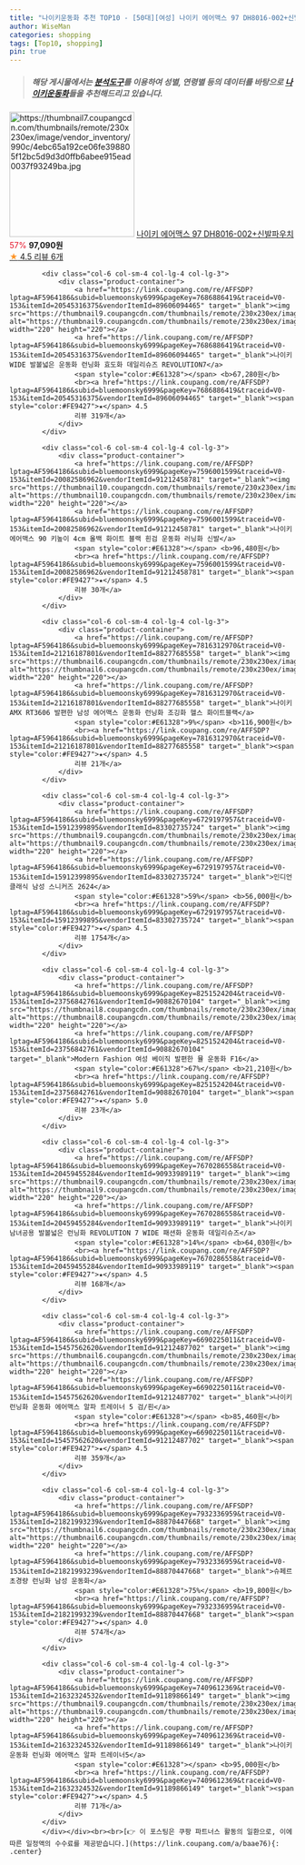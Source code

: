 ```yaml
---
title: "나이키운동화 추천 TOP10 - [50대][여성] 나이키 에어맥스 97 DH8016-002+신발파우치"
author: WiseMan
categories: shopping
tags: [Top10, shopping]
pin: true
---
```


> ##### 해당 게시물에서는 [**분석도구**](https://itemscout.io/)를 이용하여 **성별**, **연령별** 등의 데이터를 바탕으로 [**나이키운동화**](https://link.coupang.com/a/baae76)들을 추천해드리고 있습니다.
<div class="container"><div class="row">
            <div class="col-6 col-sm-4 col-lg-4 col-lg-3">
                <div class="product-container">
                    <a href="https://link.coupang.com/re/AFFSDP?lptag=AF5964186&subid=bluemoonsky6999&pageKey=8298003402&traceid=V0-153&itemId=23935206759&vendorItemId=90957163427" target="_blank"><img src="https://thumbnail7.coupangcdn.com/thumbnails/remote/230x230ex/image/vendor_inventory/990c/4ebc65a192ce06fe398805f12bc5d9d3d0ffb6abee915ead0037f93249ba.jpg" alt="https://thumbnail7.coupangcdn.com/thumbnails/remote/230x230ex/image/vendor_inventory/990c/4ebc65a192ce06fe398805f12bc5d9d3d0ffb6abee915ead0037f93249ba.jpg" width="220" height="220"></a>
                    <a href="https://link.coupang.com/re/AFFSDP?lptag=AF5964186&subid=bluemoonsky6999&pageKey=8298003402&traceid=V0-153&itemId=23935206759&vendorItemId=90957163427" target="_blank">나이키 에어맥스 97 DH8016-002+신발파우치</a>
                    <span style="color:#E61328">57%</span> <b>97,090원</b>
                    <br><a href="https://link.coupang.com/re/AFFSDP?lptag=AF5964186&subid=bluemoonsky6999&pageKey=8298003402&traceid=V0-153&itemId=23935206759&vendorItemId=90957163427" target="_blank"><span style="color:#FE9427">★</span> 4.5
                    리뷰 6개</a>
                </div>
            </div>
            
            <div class="col-6 col-sm-4 col-lg-4 col-lg-3">
                <div class="product-container">
                    <a href="https://link.coupang.com/re/AFFSDP?lptag=AF5964186&subid=bluemoonsky6999&pageKey=7686886419&traceid=V0-153&itemId=20545316375&vendorItemId=89606094465" target="_blank"><img src="https://thumbnail9.coupangcdn.com/thumbnails/remote/230x230ex/image/vendor_inventory/cf00/2386fca4c8f92648d2a05e4cef64aef46891318644a30eececf63f9d5379.jpg" alt="https://thumbnail9.coupangcdn.com/thumbnails/remote/230x230ex/image/vendor_inventory/cf00/2386fca4c8f92648d2a05e4cef64aef46891318644a30eececf63f9d5379.jpg" width="220" height="220"></a>
                    <a href="https://link.coupang.com/re/AFFSDP?lptag=AF5964186&subid=bluemoonsky6999&pageKey=7686886419&traceid=V0-153&itemId=20545316375&vendorItemId=89606094465" target="_blank">나이키 WIDE 발볼넓은 운동화 런닝화 효도화 데일리슈즈 REVOLUTION7</a>
                    <span style="color:#E61328"></span> <b>67,280원</b>
                    <br><a href="https://link.coupang.com/re/AFFSDP?lptag=AF5964186&subid=bluemoonsky6999&pageKey=7686886419&traceid=V0-153&itemId=20545316375&vendorItemId=89606094465" target="_blank"><span style="color:#FE9427">★</span> 4.5
                    리뷰 319개</a>
                </div>
            </div>
            
            <div class="col-6 col-sm-4 col-lg-4 col-lg-3">
                <div class="product-container">
                    <a href="https://link.coupang.com/re/AFFSDP?lptag=AF5964186&subid=bluemoonsky6999&pageKey=7596001599&traceid=V0-153&itemId=20082586962&vendorItemId=91212458781" target="_blank"><img src="https://thumbnail10.coupangcdn.com/thumbnails/remote/230x230ex/image/vendor_inventory/4a95/e2ccf12e9b40b5645a73641d2c572b79364b1b08c94149a20984a4fc5183.jpg" alt="https://thumbnail10.coupangcdn.com/thumbnails/remote/230x230ex/image/vendor_inventory/4a95/e2ccf12e9b40b5645a73641d2c572b79364b1b08c94149a20984a4fc5183.jpg" width="220" height="220"></a>
                    <a href="https://link.coupang.com/re/AFFSDP?lptag=AF5964186&subid=bluemoonsky6999&pageKey=7596001599&traceid=V0-153&itemId=20082586962&vendorItemId=91212458781" target="_blank">나이키 에어맥스 90 키높이 4cm 올백 화이트 블랙 흰검 운동화 러닝화 신발</a>
                    <span style="color:#E61328"></span> <b>96,480원</b>
                    <br><a href="https://link.coupang.com/re/AFFSDP?lptag=AF5964186&subid=bluemoonsky6999&pageKey=7596001599&traceid=V0-153&itemId=20082586962&vendorItemId=91212458781" target="_blank"><span style="color:#FE9427">★</span> 4.5
                    리뷰 30개</a>
                </div>
            </div>
            
            <div class="col-6 col-sm-4 col-lg-4 col-lg-3">
                <div class="product-container">
                    <a href="https://link.coupang.com/re/AFFSDP?lptag=AF5964186&subid=bluemoonsky6999&pageKey=7816312970&traceid=V0-153&itemId=21216187801&vendorItemId=88277685558" target="_blank"><img src="https://thumbnail6.coupangcdn.com/thumbnails/remote/230x230ex/image/vendor_inventory/d9d2/99235281905412731b539dec8957d720337690d23fddbc8a855bbd96642b.png" alt="https://thumbnail6.coupangcdn.com/thumbnails/remote/230x230ex/image/vendor_inventory/d9d2/99235281905412731b539dec8957d720337690d23fddbc8a855bbd96642b.png" width="220" height="220"></a>
                    <a href="https://link.coupang.com/re/AFFSDP?lptag=AF5964186&subid=bluemoonsky6999&pageKey=7816312970&traceid=V0-153&itemId=21216187801&vendorItemId=88277685558" target="_blank">나이키 AMX RT3606 발편한 남성 에어맥스 운동화 런닝화 조깅화 헬스 화이트블랙</a>
                    <span style="color:#E61328">9%</span> <b>116,900원</b>
                    <br><a href="https://link.coupang.com/re/AFFSDP?lptag=AF5964186&subid=bluemoonsky6999&pageKey=7816312970&traceid=V0-153&itemId=21216187801&vendorItemId=88277685558" target="_blank"><span style="color:#FE9427">★</span> 4.5
                    리뷰 21개</a>
                </div>
            </div>
            
            <div class="col-6 col-sm-4 col-lg-4 col-lg-3">
                <div class="product-container">
                    <a href="https://link.coupang.com/re/AFFSDP?lptag=AF5964186&subid=bluemoonsky6999&pageKey=6729197957&traceid=V0-153&itemId=15912399895&vendorItemId=83302735724" target="_blank"><img src="https://thumbnail9.coupangcdn.com/thumbnails/remote/230x230ex/image/vendor_inventory/ed37/13130ea63f48d1c14bc72dfe3e4952cade035403b0a15d450e480e492100.jpg" alt="https://thumbnail9.coupangcdn.com/thumbnails/remote/230x230ex/image/vendor_inventory/ed37/13130ea63f48d1c14bc72dfe3e4952cade035403b0a15d450e480e492100.jpg" width="220" height="220"></a>
                    <a href="https://link.coupang.com/re/AFFSDP?lptag=AF5964186&subid=bluemoonsky6999&pageKey=6729197957&traceid=V0-153&itemId=15912399895&vendorItemId=83302735724" target="_blank">인디언 클래식 남성 스니커즈 2624</a>
                    <span style="color:#E61328">59%</span> <b>56,000원</b>
                    <br><a href="https://link.coupang.com/re/AFFSDP?lptag=AF5964186&subid=bluemoonsky6999&pageKey=6729197957&traceid=V0-153&itemId=15912399895&vendorItemId=83302735724" target="_blank"><span style="color:#FE9427">★</span> 4.5
                    리뷰 1754개</a>
                </div>
            </div>
            
            <div class="col-6 col-sm-4 col-lg-4 col-lg-3">
                <div class="product-container">
                    <a href="https://link.coupang.com/re/AFFSDP?lptag=AF5964186&subid=bluemoonsky6999&pageKey=8251524204&traceid=V0-153&itemId=23756842761&vendorItemId=90882670104" target="_blank"><img src="https://thumbnail8.coupangcdn.com/thumbnails/remote/230x230ex/image/vendor_inventory/407c/313e8c64915f3ea44badaca3d7d142ea8d452f9f202df8905ab1bffd23b8.jpeg" alt="https://thumbnail8.coupangcdn.com/thumbnails/remote/230x230ex/image/vendor_inventory/407c/313e8c64915f3ea44badaca3d7d142ea8d452f9f202df8905ab1bffd23b8.jpeg" width="220" height="220"></a>
                    <a href="https://link.coupang.com/re/AFFSDP?lptag=AF5964186&subid=bluemoonsky6999&pageKey=8251524204&traceid=V0-153&itemId=23756842761&vendorItemId=90882670104" target="_blank">Modern Fashion 여성 베이직 발편한 뮬 운동화 F16</a>
                    <span style="color:#E61328">67%</span> <b>21,210원</b>
                    <br><a href="https://link.coupang.com/re/AFFSDP?lptag=AF5964186&subid=bluemoonsky6999&pageKey=8251524204&traceid=V0-153&itemId=23756842761&vendorItemId=90882670104" target="_blank"><span style="color:#FE9427">★</span> 5.0
                    리뷰 23개</a>
                </div>
            </div>
            
            <div class="col-6 col-sm-4 col-lg-4 col-lg-3">
                <div class="product-container">
                    <a href="https://link.coupang.com/re/AFFSDP?lptag=AF5964186&subid=bluemoonsky6999&pageKey=7670286558&traceid=V0-153&itemId=20459455284&vendorItemId=90933989119" target="_blank"><img src="https://thumbnail9.coupangcdn.com/thumbnails/remote/230x230ex/image/vendor_inventory/9b2d/41594c5b84e8465ef852d98eccf8a4e0fe6682fbee0adaac65b4b9bdaa9a.jpg" alt="https://thumbnail9.coupangcdn.com/thumbnails/remote/230x230ex/image/vendor_inventory/9b2d/41594c5b84e8465ef852d98eccf8a4e0fe6682fbee0adaac65b4b9bdaa9a.jpg" width="220" height="220"></a>
                    <a href="https://link.coupang.com/re/AFFSDP?lptag=AF5964186&subid=bluemoonsky6999&pageKey=7670286558&traceid=V0-153&itemId=20459455284&vendorItemId=90933989119" target="_blank">나이키 남녀공용 발볼넓은 런닝화 REVOLUTION 7 WIDE 패션화 운동화 데일리슈즈</a>
                    <span style="color:#E61328">14%</span> <b>64,030원</b>
                    <br><a href="https://link.coupang.com/re/AFFSDP?lptag=AF5964186&subid=bluemoonsky6999&pageKey=7670286558&traceid=V0-153&itemId=20459455284&vendorItemId=90933989119" target="_blank"><span style="color:#FE9427">★</span> 4.5
                    리뷰 168개</a>
                </div>
            </div>
            
            <div class="col-6 col-sm-4 col-lg-4 col-lg-3">
                <div class="product-container">
                    <a href="https://link.coupang.com/re/AFFSDP?lptag=AF5964186&subid=bluemoonsky6999&pageKey=6690225011&traceid=V0-153&itemId=15457562620&vendorItemId=91212487702" target="_blank"><img src="https://thumbnail6.coupangcdn.com/thumbnails/remote/230x230ex/image/vendor_inventory/05fd/15605b7ca1a315c7653f7429130c3b4a1d6c494c5161bbd0adc4b76d668e.jpg" alt="https://thumbnail6.coupangcdn.com/thumbnails/remote/230x230ex/image/vendor_inventory/05fd/15605b7ca1a315c7653f7429130c3b4a1d6c494c5161bbd0adc4b76d668e.jpg" width="220" height="220"></a>
                    <a href="https://link.coupang.com/re/AFFSDP?lptag=AF5964186&subid=bluemoonsky6999&pageKey=6690225011&traceid=V0-153&itemId=15457562620&vendorItemId=91212487702" target="_blank">나이키 런닝화 운동화 에어맥스 알파 트레이너 5 검/흰</a>
                    <span style="color:#E61328"></span> <b>85,460원</b>
                    <br><a href="https://link.coupang.com/re/AFFSDP?lptag=AF5964186&subid=bluemoonsky6999&pageKey=6690225011&traceid=V0-153&itemId=15457562620&vendorItemId=91212487702" target="_blank"><span style="color:#FE9427">★</span> 4.5
                    리뷰 359개</a>
                </div>
            </div>
            
            <div class="col-6 col-sm-4 col-lg-4 col-lg-3">
                <div class="product-container">
                    <a href="https://link.coupang.com/re/AFFSDP?lptag=AF5964186&subid=bluemoonsky6999&pageKey=7932336959&traceid=V0-153&itemId=21821993239&vendorItemId=88870447668" target="_blank"><img src="https://thumbnail6.coupangcdn.com/thumbnails/remote/230x230ex/image/vendor_inventory/eb0f/76d2f0f6a3603d3305084eb564a2d0d25ed687574c4ac90a21a8fbce0557.png" alt="https://thumbnail6.coupangcdn.com/thumbnails/remote/230x230ex/image/vendor_inventory/eb0f/76d2f0f6a3603d3305084eb564a2d0d25ed687574c4ac90a21a8fbce0557.png" width="220" height="220"></a>
                    <a href="https://link.coupang.com/re/AFFSDP?lptag=AF5964186&subid=bluemoonsky6999&pageKey=7932336959&traceid=V0-153&itemId=21821993239&vendorItemId=88870447668" target="_blank">슈페르 초경량 런닝화 남성 운동화</a>
                    <span style="color:#E61328">75%</span> <b>19,800원</b>
                    <br><a href="https://link.coupang.com/re/AFFSDP?lptag=AF5964186&subid=bluemoonsky6999&pageKey=7932336959&traceid=V0-153&itemId=21821993239&vendorItemId=88870447668" target="_blank"><span style="color:#FE9427">★</span> 4.0
                    리뷰 574개</a>
                </div>
            </div>
            
            <div class="col-6 col-sm-4 col-lg-4 col-lg-3">
                <div class="product-container">
                    <a href="https://link.coupang.com/re/AFFSDP?lptag=AF5964186&subid=bluemoonsky6999&pageKey=7409612369&traceid=V0-153&itemId=21632324532&vendorItemId=91189866149" target="_blank"><img src="https://thumbnail9.coupangcdn.com/thumbnails/remote/230x230ex/image/vendor_inventory/fe15/bcacf5460081d41fe2585b1c2bf159f9d27ba2ea52c88828ae6d7fc29d89.png" alt="https://thumbnail9.coupangcdn.com/thumbnails/remote/230x230ex/image/vendor_inventory/fe15/bcacf5460081d41fe2585b1c2bf159f9d27ba2ea52c88828ae6d7fc29d89.png" width="220" height="220"></a>
                    <a href="https://link.coupang.com/re/AFFSDP?lptag=AF5964186&subid=bluemoonsky6999&pageKey=7409612369&traceid=V0-153&itemId=21632324532&vendorItemId=91189866149" target="_blank">나이키 운동화 런닝화 에어맥스 알파 트레이너5</a>
                    <span style="color:#E61328"></span> <b>95,000원</b>
                    <br><a href="https://link.coupang.com/re/AFFSDP?lptag=AF5964186&subid=bluemoonsky6999&pageKey=7409612369&traceid=V0-153&itemId=21632324532&vendorItemId=91189866149" target="_blank"><span style="color:#FE9427">★</span> 4.5
                    리뷰 71개</a>
                </div>
            </div>
            </div></div><br><br>[👉 이 포스팅은 쿠팡 파트너스 활동의 일환으로, 이에 따른 일정액의 수수료를 제공받습니다.](https://link.coupang.com/a/baae76){: .center}